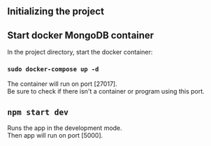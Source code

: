 
## Initializing the project


## Start docker MongoDB container

In the project directory, start the docker container:

### `sudo docker-compose up -d`

The container will run on port [27017].\
Be sure to check if there isn't a container or program using this port.



## `npm start dev`

Runs the app in the development mode.\
Then app will run on port [5000].
